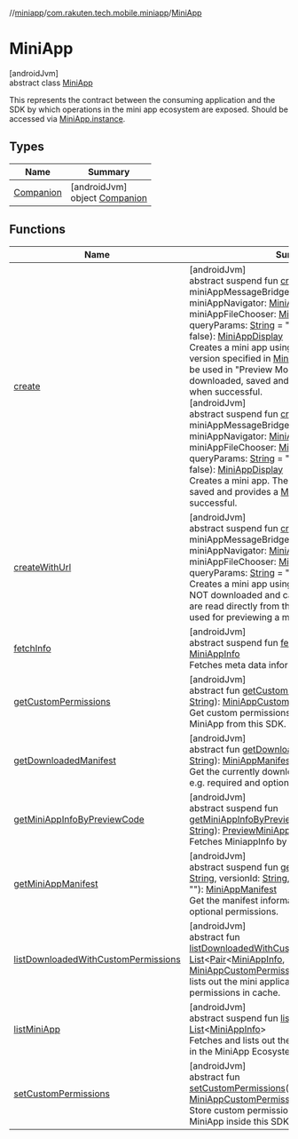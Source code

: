 //[miniapp](../../../index.md)/[com.rakuten.tech.mobile.miniapp](../index.md)/[MiniApp](index.md)

# MiniApp

[androidJvm]\
abstract class [MiniApp](index.md)

This represents the contract between the consuming application and the SDK by which operations in the mini app ecosystem are exposed. Should be accessed via [MiniApp.instance](-companion/instance.md).

## Types

| Name | Summary |
|---|---|
| [Companion](-companion/index.md) | [androidJvm]<br>object [Companion](-companion/index.md) |

## Functions

| Name | Summary |
|---|---|
| [create](create.md) | [androidJvm]<br>abstract suspend fun [create](create.md)(appInfo: [MiniAppInfo](../-mini-app-info/index.md), miniAppMessageBridge: [MiniAppMessageBridge](../../com.rakuten.tech.mobile.miniapp.js/-mini-app-message-bridge/index.md), miniAppNavigator: [MiniAppNavigator](../../com.rakuten.tech.mobile.miniapp.navigator/-mini-app-navigator/index.md)? = null, miniAppFileChooser: [MiniAppFileChooser](../../com.rakuten.tech.mobile.miniapp.file/-mini-app-file-chooser/index.md)? = null, queryParams: [String](https://kotlinlang.org/api/latest/jvm/stdlib/kotlin/-string/index.html) = "", fromCache: [Boolean](https://kotlinlang.org/api/latest/jvm/stdlib/kotlin/-boolean/index.html) = false): [MiniAppDisplay](../-mini-app-display/index.md)<br>Creates a mini app using the mini app ID and version specified in [MiniAppInfo](../-mini-app-info/index.md). This should only be used in "Preview Mode". The mini app is downloaded, saved and provides a [MiniAppDisplay](../-mini-app-display/index.md) when successful.<br>[androidJvm]<br>abstract suspend fun [create](create.md)(appId: [String](https://kotlinlang.org/api/latest/jvm/stdlib/kotlin/-string/index.html), miniAppMessageBridge: [MiniAppMessageBridge](../../com.rakuten.tech.mobile.miniapp.js/-mini-app-message-bridge/index.md), miniAppNavigator: [MiniAppNavigator](../../com.rakuten.tech.mobile.miniapp.navigator/-mini-app-navigator/index.md)? = null, miniAppFileChooser: [MiniAppFileChooser](../../com.rakuten.tech.mobile.miniapp.file/-mini-app-file-chooser/index.md)? = null, queryParams: [String](https://kotlinlang.org/api/latest/jvm/stdlib/kotlin/-string/index.html) = "", fromCache: [Boolean](https://kotlinlang.org/api/latest/jvm/stdlib/kotlin/-boolean/index.html) = false): [MiniAppDisplay](../-mini-app-display/index.md)<br>Creates a mini app. The mini app is downloaded, saved and provides a [MiniAppDisplay](../-mini-app-display/index.md) when successful. |
| [createWithUrl](create-with-url.md) | [androidJvm]<br>abstract suspend fun [createWithUrl](create-with-url.md)(appUrl: [String](https://kotlinlang.org/api/latest/jvm/stdlib/kotlin/-string/index.html), miniAppMessageBridge: [MiniAppMessageBridge](../../com.rakuten.tech.mobile.miniapp.js/-mini-app-message-bridge/index.md), miniAppNavigator: [MiniAppNavigator](../../com.rakuten.tech.mobile.miniapp.navigator/-mini-app-navigator/index.md)? = null, miniAppFileChooser: [MiniAppFileChooser](../../com.rakuten.tech.mobile.miniapp.file/-mini-app-file-chooser/index.md)? = null, queryParams: [String](https://kotlinlang.org/api/latest/jvm/stdlib/kotlin/-string/index.html) = ""): [MiniAppDisplay](../-mini-app-display/index.md)<br>Creates a mini app using provided url. Mini app is NOT downloaded and cached in local, its content are read directly from the url. This should only be used for previewing a mini app from a local server. |
| [fetchInfo](fetch-info.md) | [androidJvm]<br>abstract suspend fun [fetchInfo](fetch-info.md)(appId: [String](https://kotlinlang.org/api/latest/jvm/stdlib/kotlin/-string/index.html)): [MiniAppInfo](../-mini-app-info/index.md)<br>Fetches meta data information of a mini app. |
| [getCustomPermissions](get-custom-permissions.md) | [androidJvm]<br>abstract fun [getCustomPermissions](get-custom-permissions.md)(miniAppId: [String](https://kotlinlang.org/api/latest/jvm/stdlib/kotlin/-string/index.html)): [MiniAppCustomPermission](../../com.rakuten.tech.mobile.miniapp.permission/-mini-app-custom-permission/index.md)<br>Get custom permissions with grant results per MiniApp from this SDK. |
| [getDownloadedManifest](get-downloaded-manifest.md) | [androidJvm]<br>abstract fun [getDownloadedManifest](get-downloaded-manifest.md)(appId: [String](https://kotlinlang.org/api/latest/jvm/stdlib/kotlin/-string/index.html)): [MiniAppManifest](../-mini-app-manifest/index.md)?<br>Get the currently downloaded manifest information e.g. required and optional permissions. |
| [getMiniAppInfoByPreviewCode](get-mini-app-info-by-preview-code.md) | [androidJvm]<br>abstract suspend fun [getMiniAppInfoByPreviewCode](get-mini-app-info-by-preview-code.md)(previewCode: [String](https://kotlinlang.org/api/latest/jvm/stdlib/kotlin/-string/index.html)): [PreviewMiniAppInfo](../-preview-mini-app-info/index.md)<br>Fetches MiniappInfo by preview code. |
| [getMiniAppManifest](get-mini-app-manifest.md) | [androidJvm]<br>abstract suspend fun [getMiniAppManifest](get-mini-app-manifest.md)(appId: [String](https://kotlinlang.org/api/latest/jvm/stdlib/kotlin/-string/index.html), versionId: [String](https://kotlinlang.org/api/latest/jvm/stdlib/kotlin/-string/index.html), languageCode: [String](https://kotlinlang.org/api/latest/jvm/stdlib/kotlin/-string/index.html) = ""): [MiniAppManifest](../-mini-app-manifest/index.md)<br>Get the manifest information e.g. required and optional permissions. |
| [listDownloadedWithCustomPermissions](list-downloaded-with-custom-permissions.md) | [androidJvm]<br>abstract fun [listDownloadedWithCustomPermissions](list-downloaded-with-custom-permissions.md)(): [List](https://kotlinlang.org/api/latest/jvm/stdlib/kotlin.collections/-list/index.html)&lt;[Pair](https://kotlinlang.org/api/latest/jvm/stdlib/kotlin/-pair/index.html)&lt;[MiniAppInfo](../-mini-app-info/index.md), [MiniAppCustomPermission](../../com.rakuten.tech.mobile.miniapp.permission/-mini-app-custom-permission/index.md)&gt;&gt;<br>lists out the mini applications available with custom permissions in cache. |
| [listMiniApp](list-mini-app.md) | [androidJvm]<br>abstract suspend fun [listMiniApp](list-mini-app.md)(): [List](https://kotlinlang.org/api/latest/jvm/stdlib/kotlin.collections/-list/index.html)&lt;[MiniAppInfo](../-mini-app-info/index.md)&gt;<br>Fetches and lists out the mini applications available in the MiniApp Ecosystem. |
| [setCustomPermissions](set-custom-permissions.md) | [androidJvm]<br>abstract fun [setCustomPermissions](set-custom-permissions.md)(miniAppCustomPermission: [MiniAppCustomPermission](../../com.rakuten.tech.mobile.miniapp.permission/-mini-app-custom-permission/index.md))<br>Store custom permissions with grant results per MiniApp inside this SDK. |
